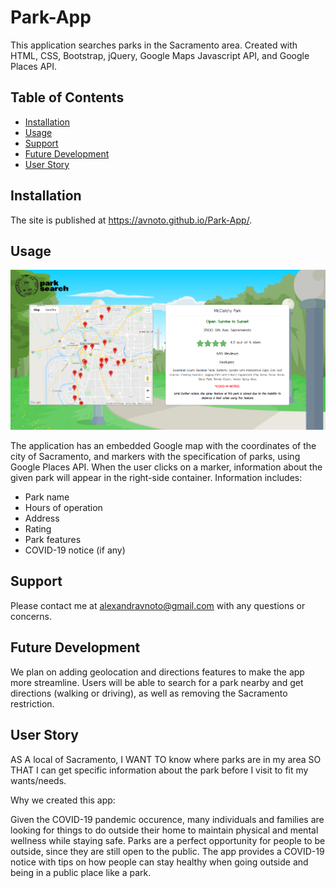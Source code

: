 # Park-App

This application searches parks in the Sacramento area. Created with HTML, CSS, Bootstrap, jQuery, Google Maps Javascript API, and Google Places API.

## Table of Contents

- [Installation](#installation)
- [Usage](#usage)
- [Support](#support)
- [Future Development](#futuredevelopment)
- [User Story](#userstory)

## Installation

The site is published at https://avnoto.github.io/Park-App/.

## Usage

<img src="assets\images\appscreenshot.png" alt="Screenshot of Park Search App">

The application has an embedded Google map with the coordinates of the city of Sacramento, and markers with the specification of parks, using Google Places API. When the user clicks on a marker, information about the given park will appear in the right-side container. Information includes:

- Park name
- Hours of operation
- Address
- Rating
- Park features
- COVID-19 notice (if any)

## Support

Please contact me at alexandravnoto@gmail.com with any questions or concerns.

## Future Development

We plan on adding geolocation and directions features to make the app more streamline. Users will be able to search for a park nearby and get directions (walking or driving), as well as removing the Sacramento restriction.

## User Story

AS A local of Sacramento, I WANT TO know where parks are in my area SO THAT I can get specific information about the park before I visit to fit my wants/needs.

Why we created this app:

Given the COVID-19 pandemic occurence, many individuals and families are looking for things to do outside their home to maintain physical and mental wellness while staying safe. Parks are a perfect opportunity for people to be outside, since they are still open to the public. The app provides a COVID-19 notice with tips on how people can stay healthy when going outside and being in a public place like a park.
